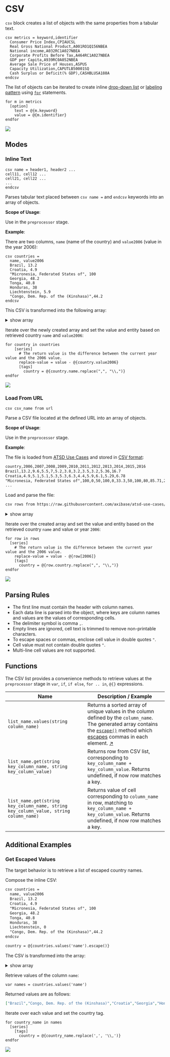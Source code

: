 # CSV

`csv` block creates a list of objects with the same properties from a tabular text.

```ls
csv metrics = keyword,identifier
  Consumer Price Index,CPIAUCSL
  Real Gross National Product,A001RO1Q156NBEA
  National income,A032RC1A027NBEA
  Corporate Profits Before Tax,A464RC1A027NBEA
  GDP per Capita,A939RC0A052NBEA
  Average Sale Price of Houses,ASPUS
  Capacity Utilization,CAPUTLB50001SQ
  Cash Surplus or Deficit(% GDP),CASHBLUSA188A
endcsv
```

The list of objects can be iterated to create inline [drop-down list](../configuration/drop-down-lists.md) or [labeling pattern](./label-formatting.md) using [`for`](./control-structures.md#for) statements.

```ls
for m in metrics
  [option]
    text = @{m.keyword}
    value = @{m.identifier}
endfor
```

[![](./images/csv-list-example.png)](https://trends.axibase.com/7fc545d0)

## Modes

### Inline Text

```ls
csv name = header1, header2 ...
cell11, cell12 ...
cell21, cell22 ...
...
endcsv
```

Parses tabular text placed between `csv name =` and `endcsv` keywords into an array of objects.

**Scope of Usage**:

Use in the `preprocessor` stage.

**Example**:

There are two columns, `name` (name of the country) and `value2006` (value in the year 2006):

```ls
csv countries =
  name, value2006
  Brazil, 13.2
  Croatia, 4.9
  "Micronesia, Federated States of", 100
  Georgia, 48.2
  Tonga, 40.8
  Honduras, 38
  Liechtenstein, 5.9
  "Congo, Dem. Rep. of the (Kinshasa)",44.2
endcsv
```

This CSV is transformed into the following array:

<details>
<summary>show array</summary>

```json
[
    {
        "name":"Brazil",
        "value2006":"13.2"
    },
    {
        "name":"Croatia",
        "value2006":"4.9"
    },
    {
        "name":"Micronesia, Federated States of",
        "value2006":"100"
    },
    {
        "name":"Georgia",
        "value2006":"48.2"
    },
    {
        "name":"Tonga",
        "value2006":"40.8"
    },
    {
        "name":"Honduras",
        "value2006":"38"
    },
    {
        "name":"Liechtenstein",
        "value2006":"5.9"
    },
    {
        "name":"Congo, Dem. Rep. of the (Kinshasa)",
        "value2006":"44.2"
    }
]
```

</details>

Iterate over the newly created array and set the value and entity based on retrieved country `name` and `value2006`:

```ls
for country in countries
    [series]
      # The return value is the difference between the current year value and the 2006 value.
      replace-value = value - @{country.value2006}
      [tags]
        country = @{country.name.replace(",", "\\,")}
endfor
```

[![](./images/csv-inline.png)](https://apps.axibase.com/chartlab/df616dfa/8/)

### Load From URL

```ls
csv csv_name from url
```

Parse a CSV file located at the defined URL into an array of objects.

**Scope of Usage**:

Use in the `preprocessor` stage.

**Example**:

The file is loaded from [ATSD Use Cases](https://axibase.com/use-cases/) and stored in [CSV format](https://raw.githubusercontent.com/axibase/atsd-use-cases/master/research/us-visa-refusal/resources/visa-refusal.csv):

```txt
country,2006,2007,2008,2009,2010,2011,2012,2013,2014,2015,2016
Brazil,13.2,9.6,5.5,7,5.2,3.8,3.2,3.5,3.2,5.36,16.7
Croatia,4.9,5.1,5.1,5.3,5.3,6.3,4.4,5.9,6.1,5.29,6.78
"Micronesia, Federated States of",100,0,50,100,0,33.3,50,100,80,85.71,25
...
```

Load and parse the file:

```sh
csv rows from https://raw.githubusercontent.com/axibase/atsd-use-cases/master/USVisaRefusal/Resources/visa-refusal.csv
```

<details>
<summary>show array</summary>

```json
[
    {
        "2006":"13.2",
        "2007":"9.6",
        "2008":"5.5",
        "2009":"7",
        "2010":"5.2",
        "2011":"3.8",
        "2012":"3.2",
        "2013":"3.5",
        "2014":"3.2",
        "2015":"5.36",
        "2016":"16.7",
        "country":"Brazil"
    },
    {
        "2006":"4.9",
        "2007":"5.1",
        "2008":"5.1",
        "2009":"5.3",
        "2010":"5.3",
        "2011":"6.3",
        "2012":"4.4",
        "2013":"5.9",
        "2014":"6.1",
        "2015":"5.29",
        "2016":"6.78",
        "country":"Croatia"
        ...
    },
```

</details>

Iterate over the created array and set the value and entity based on the retrieved country `name` and value or year `2006`:

```ls
for row in rows
  [series]
    # The return value is the difference between the current year value and the 2006 value.
    replace-value = value - @{row[2006]}
    [tags]
      country = @{row.country.replace(",", "\\,")}
endfor
```

[![](./images/csv-mode.png)](https://apps.axibase.com/chartlab/b00d77c0)

## Parsing Rules

* The first line must contain the header with column names.
* Each data line is parsed into the object, where keys are column names and values are the values of corresponding cells.
* The delimiter symbol is comma `,`.
* Empty lines are ignored, cell text is trimmed to remove non-printable characters.
* To escape spaces or commas, enclose cell value in double quotes `"`.
* Cell value must not contain double quotes `"`.
* Multi-line cell values are not supported.

## Functions

The CSV list provides a convenience methods to retrieve values at the `preprocessor` stage in `var`, `if`, `if else`, `for .. in`, `@{}` expressions.

Name|Description / Example
---|---
`list_name.values(string column_name)`|Returns a sorted array of unique values in the column defined by the `column_name`.<br> The generated array contains the [`escape()`](./control-structures.md#listescape) method which [escapes](#get-escaped-values) commas in each element. [↗](https://apps.axibase.com/chartlab/e7ce2234 "View in Chart Lab")
`list_name.get(string key_column_name, string key_column_value)`|Returns row from CSV list, corresponding to `key_column_name + key_column_value`. Returns undefined, if now row matches a key.
`list_name.get(string key_column_name, string key_column_value, string column_name)`|Returns value of cell corresponding to `column_name` in row, matching to `key_column_name + key_column_value`. Returns undefined, if now row matches a key.

## Additional Examples

### Get Escaped Values

The target behavior is to retrieve a list of escaped country names.

Compose the inline CSV:

```txt
csv countries =
  name, value2006
  Brazil, 13.2
  Croatia, 4.9
  "Micronesia, Federated States of", 100
  Georgia, 48.2
  Tonga, 40.8
  Honduras, 38
  Liechtenstein, 0
  "Congo, Dem. Rep. of the (Kinshasa)",44.2
endcsv

country = @{countries.values('name').escape()}
```

The CSV is transformed into the array:

<details>
<summary>show array</summary>

```json
[
    {
        "name":"Brazil",
        "value2006":"13.2"
    },
    {
        "name":"Croatia",
        "value2006":"4.9"
    },
    {
        "name":"Micronesia, Federated States of",
        "value2006":"100"
    },
    {
        "name":"Georgia",
        "value2006":"48.2"
    },
    {
        "name":"Tonga",
        "value2006":"40.8"
    },
    {
        "name":"Honduras",
        "value2006":"38"
    },
    {
        "name":"Liechtenstein",
        "value2006":"5.9"
    },
    {
        "name":"Congo, Dem. Rep. of the (Kinshasa)",
        "value2006":"44.2"
    }
]
```

</details>

Retrieve values of the column `name`:

```ls
var names = countries.values('name')
```

Returned values are as follows:

```json
["Brazil","Congo, Dem. Rep. of the (Kinshasa)","Croatia","Georgia","Honduras","Liechtenstein","Micronesia, Federated States of","Tonga"]
```

Iterate over each value and set the country tag.

```ls
for country_name in names
  [series]
    [tags]
      country = @{country_name.replace(',', '\\,')}
endfor
```

[![](./images/escape-csv.values.png)](https://apps.axibase.com/chartlab/e7ce2234)
